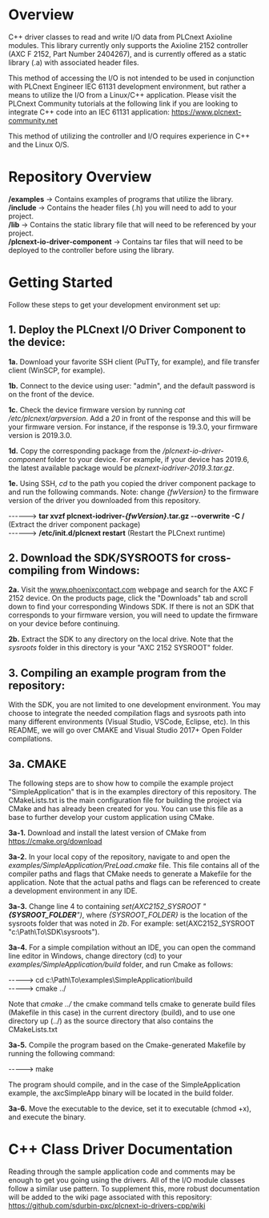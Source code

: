 # Overview

C++ driver classes to read and write I/O data from PLCnext Axioline modules. This library currently only supports the Axioline 2152 controller (AXC F 2152, Part Number 2404267), and is currently offered as a static library (.a) with associated header files.

This method of accessing the I/O is not intended to be used in conjunction with PLCnext Engineer IEC 61131 development environment, but rather a means to utilize the I/O from a Linux/C++ application. Please visit the PLCnext Community tutorials at the following link if you are looking to integrate C++ code into an IEC 61131 application:  https://www.plcnext-community.net

This method of utilizing the controller and I/O requires experience in C++ and the Linux O/S.

# Repository Overview

**/examples** -> Contains examples of programs that utilize the library.  
**/include**  -> Contains the header files (.h) you will need to add to your project.  
**/lib**      -> Contains the static library file that will need to be referenced by your project.  
**/plcnext-io-driver-component**  -> Contains tar files that will need to be deployed to the controller before using the library.  

# Getting Started

Follow these steps to get your development environment set up:

## 1. Deploy the PLCnext I/O Driver Component to the device:

**1a.** Download your favorite SSH client (PuTTy, for example), and file transfer client (WinSCP, for example).

**1b.** Connect to the device using user: "admin", and the default password is on the front of the device.

**1c.** Check the device firmware version by running *cat /etc/plcnext/arpversion*.  Add a *20* in front of the response and this will be your firmware version. For instance, if the response is 19.3.0, your firmware version is 2019.3.0.

**1d.** Copy the corresponding package from the */plcnext-io-driver-component* folder to your device. For example, if your device has 2019.6, the latest available package would be *plcnext-iodriver-2019.3.tar.gz*.

**1e.** Using SSH, *cd* to the path you copied the driver component package to and run the following commands. Note: change *{fwVersion}* to the firmware version of the driver you downloaded from this repository.

------> **tar xvzf plcnext-iodriver-*{fwVersion}*.tar.gz --overwrite -C /** (Extract the driver component package)  
------> **/etc/init.d/plcnext restart** (Restart the PLCnext runtime)  

## 2. Download the SDK/SYSROOTS for cross-compiling from Windows:

**2a.** Visit the www.phoenixcontact.com webpage and search for the AXC F 2152 device. On the products page, click the "Downloads" tab and scroll down to find your corresponding Windows SDK.  If there is not an SDK that corresponds to your firmware version, you will need to update the firmware on your device before continuing.

**2b.** Extract the SDK to any directory on the local drive. Note that the *sysroots* folder in this directory is your "AXC 2152 SYSROOT" folder.

## 3. Compiling an example program from the repository:

With the SDK, you are not limited to one development environment. You may choose to integrate the needed compilation flags and sysroots path into many different environments (Visual Studio, VSCode, Eclipse, etc).  In this README, we will go over CMAKE and Visual Studio 2017+ Open Folder compilations.

## 3a. CMAKE

The following steps are to show how to compile the example project "SimpleApplication" that is in the examples directory of this repository.  The CMakeLists.txt is the main configuration file for building the project via CMake and has already been created for you. You can use this file as a base to further develop your custom application using CMake.

**3a-1.** Download and install the latest version of CMake from https://cmake.org/download  

**3a-2.** In your local copy of the repository, navigate to and open the *examples/SimpleApplication/PreLoad.cmake* file. This file contains all of the compiler paths and flags that CMake needs to generate a Makefile for the application.  Note that the actual paths and flags can be referenced to create a development environment in any IDE.

**3a-3.** Change line 4 to containing *set(AXC2152_SYSROOT "**{SYSROOT_FOLDER**")*, where *{SYSROOT_FOLDER}* is the location of the sysroots folder that was noted in *2b*.  For example:  set(AXC2152_SYSROOT "c:\Path\To\SDK\sysroots").

**3a-4.** For a simple compilation without an IDE, you can open the command line editor in Windows, change directory (cd) to your *examples/SimpleApplication/build* folder, and run Cmake as follows:

-----> cd c:\Path\To\examples\SimpleApplication\build  
-----> cmake ../  

Note that *cmake ../* the cmake command tells cmake to generate build files (Makefile in this case) in the current directory (build), and to use one directory up (../) as the source directory that also contains the CMakeLists.txt  

**3a-5.** Compile the program based on the Cmake-generated Makefile by running the following command:  

-----> make  

The program should compile, and in the case of the SimpleApplication example, the axcSimpleApp binary will be located in the build folder.  

**3a-6.**  Move the executable to the device, set it to executable (chmod +x), and execute the binary.  

# C++ Class Driver Documentation

Reading through the sample application code and comments may be enough to get you going using the drivers. All of the I/O module classes follow a similar use pattern.  To supplement this, more robust documentation will be added to the wiki page associated with this repository: https://github.com/sdurbin-pxc/plcnext-io-drivers-cpp/wiki


